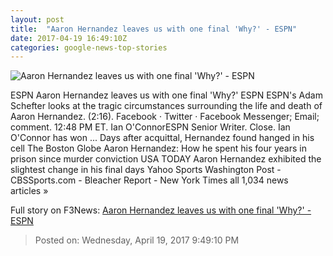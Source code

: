 ```yaml
---
layout: post
title:  "Aaron Hernandez leaves us with one final 'Why?' - ESPN"
date: 2017-04-19 16:49:10Z
categories: google-news-top-stories
---
```


![Aaron Hernandez leaves us with one final 'Why?' - ESPN](http://a3.espncdn.com/combiner/i?img=%2Fphoto%2F2017%2F0419%2Fr201077_1296x729_16%2D9.jpg)

ESPN Aaron Hernandez leaves us with one final 'Why?' ESPN ESPN's Adam Schefter looks at the tragic circumstances surrounding the life and death of Aaron Hernandez. (2:16). Facebook · Twitter · Facebook Messenger; Email; comment. 12:48 PM ET. Ian O'ConnorESPN Senior Writer. Close. Ian O'Connor has won ... Days after acquittal, Hernandez found hanged in his cell The Boston Globe Aaron Hernandez: How he spent his four years in prison since murder conviction USA TODAY Aaron Hernandez exhibited the slightest change in his final days Yahoo Sports Washington Post - CBSSports.com - Bleacher Report - New York Times all 1,034 news articles »


Full story on F3News: [Aaron Hernandez leaves us with one final 'Why?' - ESPN](http://www.f3nws.com/n/vqNACB)

> Posted on: Wednesday, April 19, 2017 9:49:10 PM
